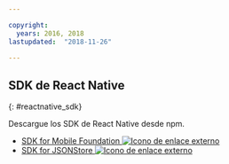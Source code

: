 ```yaml
---

copyright:
  years: 2016, 2018
lastupdated:  "2018-11-26"

---
```


##	SDK de React Native
{: #reactnative_sdk}

Descargue los SDK de React Native desde npm.

* [SDK for Mobile Foundation ![Icono de enlace externo](../../icons/launch-glyph.svg "Icono de enlace externo")](https://www.npmjs.com/package/react-native-ibm-mobilefirst)
* [SDK for JSONStore ![Icono de enlace externo](../../icons/launch-glyph.svg "Icono de enlace externo")](https://www.npmjs.com/package/react-native-mobilefirst-jsonstore)

